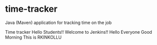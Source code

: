 # time-tracker
Java (Maven) application for tracking time on the job

Time tracker
Hello Students!!
Welcome to Jenkins!!
Hello Everyone
Good Morning 
This is RKINKOLLU








